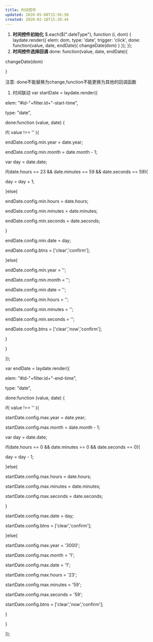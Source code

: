 ```yaml
---
title: 时间控件
updated: 2020-05-08T15:56:50
created: 2020-02-18T15:20:44
---
```


1.  **时间控件初始化**
\$.each(\$(".dateType"), function (i, dom) {
laydate.render({
elem: dom,
type: 'date',
trigger: 'click',
done: function(value, date, endDate){
changeDate(dom)
}
});
});
1.  **时间控件选择回调**
done: function(value, date, endDate){

changeDate(dom)

}

注意: done不能替换为change,function不能更换为其他的回调函数
1.  时间联动
var startDate = laydate.render({

elem: "#id-"+filter.id+"-start-time",

type: "date",

done:function (value, date) {

if( value !== '' ){

endDate.config.min.year = date.year;

endDate.config.min.month = date.month - 1;

var day = date.date;

if(date.hours == 23 && date.minutes == 59 && date.seconds == 59){

day = day + 1;

}else{

endDate.config.min.hours = date.hours;

endDate.config.min.minutes = date.minutes;

endDate.config.min.seconds = date.seconds;

}

endDate.config.min.date = day;

endDate.config.btns = \['clear','confirm'\];

}else{

endDate.config.min.year = '';

endDate.config.min.month = '';

endDate.config.min.date = '';

endDate.config.min.hours = '';

endDate.config.min.minutes = '';

endDate.config.min.seconds = '';

endDate.config.btns = \['clear','now','confirm'\];

}

}

});

var endDate = laydate.render({

elem: "#id-"+filter.id+"-end-time",

type: "date",

done:function (value, date) {

if( value !== '' ){

startDate.config.max.year = date.year;

startDate.config.max.month = date.month - 1;

var day = date.date;

if(date.hours == 0 && date.minutes == 0 && date.seconds == 0){

day = day - 1;

}else{

startDate.config.max.hours = date.hours;

startDate.config.max.minutes = date.minutes;

startDate.config.max.seconds = date.seconds;

}

startDate.config.max.date = day;

startDate.config.btns = \['clear','confirm'\];

}else{

startDate.config.max.year = '3000';

startDate.config.max.month = '1';

startDate.config.max.date = '1';

startDate.config.max.hours = '23';

startDate.config.max.minutes = '59';

startDate.config.max.seconds = '59';

startDate.config.btns = \['clear','now','confirm'\];

}

}

});

